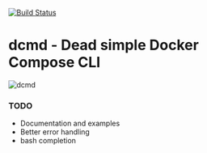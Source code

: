[![Build
Status](https://travis-ci.org/migmartri/dcmd.svg?branch=master)](https://travis-ci.org/migmartri/dcmd)

# dcmd - Dead simple Docker Compose CLI

![dcmd](https://cloud.githubusercontent.com/assets/24523/14451184/d89641f6-0039-11e6-8103-6dae7cbd0cb2.gif)

### TODO
* Documentation and examples
* Better error handling
* bash completion
